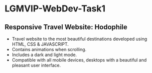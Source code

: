 # LGMVIP-WebDev-Task1
## Responsive Travel Website: Hodophile
- Travel website to the most beautiful destinations developed using HTML, CSS & JAVASCRIPT.
- Contains animations when scrolling.
- Includes a dark and light mode.
- Compatible with all mobile devices, desktops with a beautiful and pleasant user interface.
